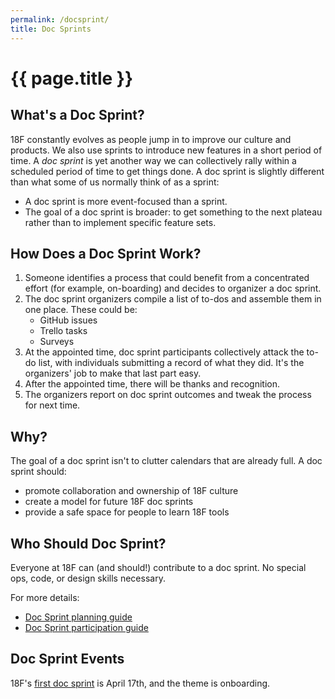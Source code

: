 ```yaml
---
permalink: /docsprint/
title: Doc Sprints
---
```

# {{ page.title }}

## What's a Doc Sprint?

18F constantly evolves as people jump in to improve our culture and products. We also use sprints to introduce new features in a short period of time. A _doc sprint_ is yet another way we can collectively rally within a scheduled period of time to get things done. A doc sprint is slightly different than what some of us normally think of as a sprint:

* A doc sprint is more event-focused than a sprint.
* The goal of a doc sprint is broader: to get something to the next plateau rather than to implement specific feature sets.

## How Does a Doc Sprint Work?

1. Someone identifies a process that could benefit from a concentrated effort (for example, on-boarding) and decides to organizer a doc sprint.
2. The doc sprint organizers compile a list of to-dos and assemble them in one place. These could be:
    * GitHub issues
    * Trello tasks
    * Surveys
3. At the appointed time, doc sprint participants collectively attack the to-do list, with individuals submitting a record of what they did. It's the organizers' job to make that last part easy.
4. After the appointed time, there will be thanks and recognition.
5. The organizers report on doc sprint outcomes and tweak the process for next time.

## Why?

The goal of a doc sprint isn't to clutter calendars that are already full. A doc sprint should:

* promote collaboration and ownership of 18F culture
* create a model for future 18F doc sprints
* provide a safe space for people to learn 18F tools

## Who Should Doc Sprint?

Everyone at 18F can (and should!) contribute to a doc sprint. No special ops, code, or design skills necessary.

For more details:

* [Doc Sprint planning guide](guides/planning/)
* [Doc Sprint participation guide](guides/participation/)

## Doc Sprint Events

18F's [first doc sprint](/docsprint/onboarding) is April 17th, and the theme is onboarding.
